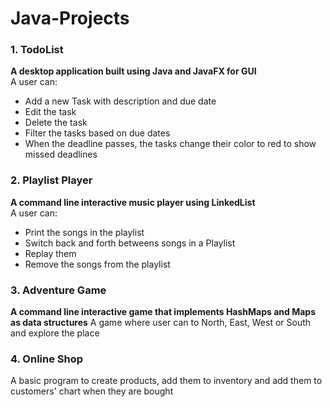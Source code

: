 # Java-Projects

### 1. TodoList 
**A desktop application built using Java and JavaFX for GUI** <br/>
A user can: 
- Add a new Task with description and due date
- Edit the task
- Delete the task
- Filter the tasks based on due dates
- When the deadline passes, the tasks change their color to red to show missed deadlines

### 2. Playlist Player
**A command line interactive music player using LinkedList** <br/>
A user can:
- Print the songs in the playlist
- Switch back and forth betweens songs in a Playlist
- Replay them
- Remove the songs from the playlist

### 3. Adventure Game
**A command line interactive game that implements HashMaps and Maps as data structures** 
A game where user can to North, East, West or South and explore the place

### 4. Online Shop
A basic program to create products, add them to inventory and add them to customers' chart when they are bought
